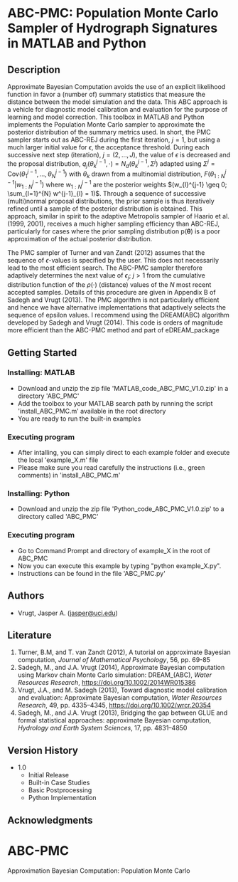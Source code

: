 # ABC-PMC: Population Monte Carlo Sampler of Hydrograph Signatures in MATLAB and Python

## Description

Approximate Bayesian Computation avoids the use of an explicit likelihood function in favor a (number of) summary statistics that measure the distance between the model simulation and the data. This ABC approach is a vehicle for diagnostic model calibration and evaluation for the purpose of learning and model correction. This toolbox in MATLAB and Python implements the Population Monte Carlo sampler to approximate the posterior distribution of the summary metrics used. In short, the PMC sampler starts out as ABC-REJ during the first iteration, $j = 1$, but using a much larger initial value for $\epsilon$, the acceptance threshold. During each successive next step (iteration), $j = (2,\ldots,J)$, the value of $\epsilon$ is decreased and the proposal distribution, $q_{j}(\theta_{k}^{j−1},\cdot) = N_{d}(\theta_{k}^{j−1},\Sigma^{j})$ adapted using $\Sigma^{j} = \text{Cov}(\theta_{1}^{j−1},\ldots,\theta_{N}^{j−1})$ with $\theta_{k}$ drawn from a multinomial distribution, $F(\theta_{1:N}^{j−1} \vert w_{1:N}^{j-1})$ where $w_{1:N}^{j-1}$ are the posterior weights $(w_{l}^{j-1} \geq 0; \sum_{l=1}^{N} w^{j-1}_{l} = 1)$. Through a sequence of successive (multi)normal proposal distributions, the prior sample is thus iteratively refined until a sample of the posterior distribution is obtained. This approach, similar in spirit to the adaptive Metropolis sampler of Haario et al. (1999, 2001), receives a much higher sampling
efficiency than ABC-REJ, particularly for cases where the prior sampling distribution p(**θ**) is a poor approximation of the actual posterior distribution.

The PMC sampler of Turner and van Zandt (2012) assumes that the sequence of $\epsilon$-values is specified by the user. This does not necessarily lead to the most efficient search. The ABC-PMC sampler therefore adaptively determines the next value of $\epsilon_{j}$; $j > 1$ from the cumulative distribution function of the $\rho(·)$ (distance) values of the $N$ most recent accepted samples. Details of this procedure are given in Appendix B of Sadegh and Vrugt (2013). The PMC algorithm is not particularly efficient and hence we have alternative implementations that adaptively selects the sequence of epsilon values. I recommend using the DREAM$\text{(ABC)}$ algorithm developed by Sadegh and Vrugt (2014). This code is orders of magnitude more efficient than the ABC-PMC method and part of eDREAM_package   

## Getting Started

### Installing: MATLAB

* Download and unzip the zip file 'MATLAB_code_ABC_PMC_V1.0.zip' in a directory 'ABC_PMC'
* Add the toolbox to your MATLAB search path by running the script 'install_ABC_PMC.m' available in the root directory
* You are ready to run the built-in examples

### Executing program

* After intalling, you can simply direct to each example folder and execute the local 'example_X.m' file
* Please make sure you read carefully the instructions (i.e., green comments) in 'install_ABC_PMC.m'  

### Installing: Python

* Download and unzip the zip file 'Python_code_ABC_PMC_V1.0.zip' to a directory called 'ABC_PMC'

### Executing program

* Go to Command Prompt and directory of example_X in the root of ABC_PMC
* Now you can execute this example by typing "python example_X.py".
* Instructions can be found in the file 'ABC_PMC.py' 
  
## Authors

* Vrugt, Jasper A. (jasper@uci.edu) 

## Literature
1. Turner, B.M, and T. van Zandt (2012), A tutorial on approximate Bayesian computation, _Journal of Mathematical Psychology_, 56, pp. 69-85
2. Sadegh, M., and J.A. Vrugt (2014), Approximate Bayesian computation using Markov chain Monte Carlo simulation: DREAM_(ABC), _Water Resources Research_, https://doi.org/10.1002/2014WR015386
3. Vrugt, J.A., and M. Sadegh (2013), Toward diagnostic model calibration and evaluation: Approximate Bayesian computation, _Water Resources Research_, 49, pp. 4335–4345, https://doi.org/10.1002/wrcr.20354
4. Sadegh, M., and J.A. Vrugt (2013), Bridging the gap between GLUE and formal statistical approaches: approximate Bayesian computation, _Hydrology and Earth System Sciences_, 17, pp. 4831–4850

## Version History

* 1.0
    * Initial Release
    * Built-in Case Studies
    * Basic Postprocessing
    * Python Implementation

## Acknowledgments


# ABC-PMC
Approximation Bayesian Computation: Population Monte Carlo
